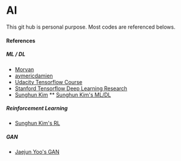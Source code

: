 # AI

This git hub is personal purpose. Most codes are referenced belows.

#### References
##### ML / DL
* [Morvan](https://www.youtube.com/redirect?redir_token=lKSCBtsrl-tc2PWhzy2D04BL2xh8MTUxMDYxNTkwNUAxNTEwNTI5NTA1&v=aypf1ltay4k&q=https%3A%2F%2Fgithub.com%2FMorvanZhou%2Ftutorials%2Ftree%2Fmaster%2FtensorflowTUT%2Ftf20_RNN2.2&event=video_description)
* [aymericdamien](https://github.com/aymericdamien/TensorFlow-Examples)
* [Udacity Tensorflow Course](https://classroom.udacity.com/courses/ud730)
* [Stanford Tensorflow Deep Learning Research](https://web.stanford.edu/class/cs20si/)
* [Sunghun Kim](http://hunkim.github.io/ml/)
** [Sunghun Kim's ML/DL](https://www.youtube.com/playlist?list=PLlMkM4tgfjnLSOjrEJN31gZATbcj_MpUm)

##### Reinforcement Learning
* [Sunghun Kim's RL](https://www.youtube.com/watch?v=dZ4vw6v3LcA&list=PLlMkM4tgfjnKsCWav-Z2F-MMFRx-2gMGG)

##### GAN
* [Jaejun Yoo's GAN](http://jaejunyoo.blogspot.com/2017/04/pr12-1-video-slides-gan.html)